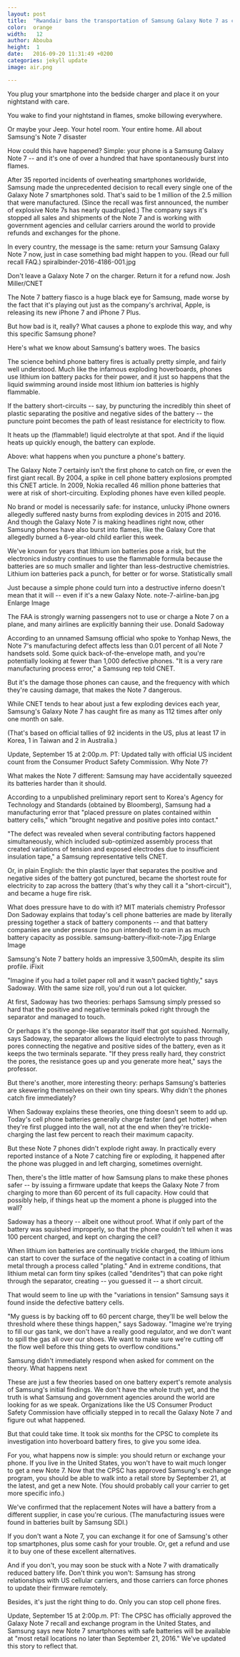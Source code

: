 ```yaml
---
layout: post
title:  "Rwandair bans the transportation of Samsung Galaxy Note 7 as cargo aboard theire  flights."
color:  orange
width:   12
author: Abouba
height:  1
date:   2016-09-20 11:31:49 +0200
categories: jekyll update
image: air.png

---
```




You plug your smartphone into the bedside charger and place it on your nightstand with care.

You wake to find your nightstand in flames, smoke billowing everywhere.

Or maybe your Jeep. Your hotel room. Your entire home.
All about Samsung's Note 7 disaster

How could this have happened? Simple: your phone is a Samsung Galaxy Note 7 -- and it's one of over a hundred that have spontaneously burst into flames.

After 35 reported incidents of overheating smartphones worldwide, Samsung made the unprecedented decision to recall every single one of the Galaxy Note 7 smartphones sold. That's said to be 1 million of the 2.5 million that were manufactured. (Since the recall was first announced, the number of explosive Note 7s has nearly quadrupled.) The company says it's stopped all sales and shipments of the Note 7 and is working with government agencies and cellular carriers around the world to provide refunds and exchanges for the phone.

In every country, the message is the same: return your Samsung Galaxy Note 7 now, just in case something bad might happen to you. (Read our full recall FAQ.)
spiralbinder-2016-4186-001.jpg

Don't leave a Galaxy Note 7 on the charger. Return it for a refund now.
Josh Miller/CNET


The Note 7 battery fiasco is a huge black eye for Samsung, made worse by the fact that it's playing out just as the company's archrival, Apple, is releasing its new iPhone 7 and iPhone 7 Plus.

But how bad is it, really? What causes a phone to explode this way, and why this specific Samsung phone?

Here's what we know about Samsung's battery woes.
The basics

The science behind phone battery fires is actually pretty simple, and fairly well understood. Much like the infamous exploding hoverboards, phones use lithium ion battery packs for their power, and it just so happens that the liquid swimming around inside most lithium ion batteries is highly flammable.

If the battery short-circuits -- say, by puncturing the incredibly thin sheet of plastic separating the positive and negative sides of the battery -- the puncture point becomes the path of least resistance for electricity to flow.

It heats up the (flammable!) liquid electrolyte at that spot. And if the liquid heats up quickly enough, the battery can explode.

Above: what happens when you puncture a phone's battery.

The Galaxy Note 7 certainly isn't the first phone to catch on fire, or even the first giant recall. By 2004, a spike in cell phone battery explosions prompted this CNET article. In 2009, Nokia recalled 46 million phone batteries that were at risk of short-circuiting. Exploding phones have even killed people.

No brand or model is necessarily safe: for instance, unlucky iPhone owners allegedly suffered nasty burns from exploding devices in 2015 and 2016. And though the Galaxy Note 7 is making headlines right now, other Samsung phones have also burst into flames, like the Galaxy Core that allegedly burned a 6-year-old child earlier this week.

We've known for years that lithium ion batteries pose a risk, but the electronics industry continues to use the flammable formula because the batteries are so much smaller and lighter than less-destructive chemistries. Lithium ion batteries pack a punch, for better or for worse.
Statistically small

Just because a simple phone could turn into a destructive inferno doesn't mean that it will -- even if it's a new Galaxy Note.
note-7-airline-ban.jpg
Enlarge Image

The FAA is strongly warning passengers not to use or charge a Note 7 on a plane, and many airlines are explicitly banning their use.
Donald Sadoway

According to an unnamed Samsung official who spoke to Yonhap News, the Note 7's manufacturing defect affects less than 0.01 percent of all Note 7 handsets sold. Some quick back-of-the-envelope math, and you're potentially looking at fewer than 1,000 defective phones. "It is a very rare manufacturing process error," a Samsung rep told CNET.

But it's the damage those phones can cause, and the frequency with which they're causing damage, that makes the Note 7 dangerous.

While CNET tends to hear about just a few exploding devices each year, Samsung's Galaxy Note 7 has caught fire as many as 112 times after only one month on sale.

(That's based on official tallies of 92 incidents in the US, plus at least 17 in Korea, 1 in Taiwan and 2 in Australia.)

Update, September 15 at 2:00p.m. PT: Updated tally with official US incident count from the Consumer Product Safety Commission.
Why Note 7?

What makes the Note 7 different: Samsung may have accidentally squeezed its batteries harder than it should.

According to a unpublished preliminary report sent to Korea's Agency for Technology and Standards (obtained by Bloomberg), Samsung had a manufacturing error that "placed pressure on plates contained within battery cells," which "brought negative and positive poles into contact."

"The defect was revealed when several contributing factors happened simultaneously, which included sub-optimized assembly process that created variations of tension and exposed electrodes due to insufficient insulation tape," a Samsung representative tells CNET.

Or, in plain English: the thin plastic layer that separates the positive and negative sides of the battery got punctured, became the shortest route for electricity to zap across the battery (that's why they call it a "short-circuit"), and became a huge fire risk.

What does pressure have to do with it? MIT materials chemistry Professor Don Sadoway explains that today's cell phone batteries are made by literally pressing together a stack of battery components -- and that battery companies are under pressure (no pun intended) to cram in as much battery capacity as possible.
samsung-battery-ifixit-note-7.jpg
Enlarge Image

Samsung's Note 7 battery holds an impressive 3,500mAh, despite its slim profile.
iFixit

"Imagine if you had a toilet paper roll and it wasn't packed tightly," says Sadoway. With the same size roll, you'd run out a lot quicker.

At first, Sadoway has two theories: perhaps Samsung simply pressed so hard that the positive and negative terminals poked right through the separator and managed to touch.

Or perhaps it's the sponge-like separator itself that got squished. Normally, says Sadoway, the separator allows the liquid electrolyte to pass through pores connecting the negative and positive sides of the battery, even as it keeps the two terminals separate. "If they press really hard, they constrict the pores, the resistance goes up and you generate more heat," says the professor.

But there's another, more interesting theory: perhaps Samsung's batteries are skewering themselves on their own tiny spears.
Why didn't the phones catch fire immediately?

When Sadoway explains these theories, one thing doesn't seem to add up. Today's cell phone batteries generally charge faster (and get hotter) when they're first plugged into the wall, not at the end when they're trickle-charging the last few percent to reach their maximum capacity.

But these Note 7 phones didn't explode right away. In practically every reported instance of a Note 7 catching fire or exploding, it happened after the phone was plugged in and left charging, sometimes overnight.

Then, there's the little matter of how Samsung plans to make these phones safer -- by issuing a firmware update that keeps the Galaxy Note 7 from charging to more than 60 percent of its full capacity. How could that possibly help, if things heat up the moment a phone is plugged into the wall?

Sadoway has a theory -- albeit one without proof. What if only part of the battery was squished improperly, so that the phone couldn't tell when it was 100 percent charged, and kept on charging the cell?

When lithium ion batteries are continually trickle charged, the lithium ions can start to cover the surface of the negative contact in a coating of lithium metal through a process called "plating." And in extreme conditions, that lithium metal can form tiny spikes (called "dendrites") that can poke right through the separator, creating -- you guessed it -- a short circuit.

That would seem to line up with the "variations in tension" Samsung says it found inside the defective battery cells.

"My guess is by backing off to 60 percent charge, they'll be well below the threshold where these things happen," says Sadoway. "Imagine we're trying to fill our gas tank, we don't have a really good regulator, and we don't want to spill the gas all over our shoes. We want to make sure we're cutting off the flow well before this thing gets to overflow conditions."

Samsung didn't immediately respond when asked for comment on the theory.
What happens next

These are just a few theories based on one battery expert's remote analysis of Samsung's initial findings. We don't have the whole truth yet, and the truth is what Samsung and government agencies around the world are looking for as we speak. Organizations like the US Consumer Product Safety Commission have officially stepped in to recall the Galaxy Note 7 and figure out what happened.

But that could take time. It took six months for the CPSC to complete its investigation into hoverboard battery fires, to give you some idea.


For you, what happens now is simple: you should return or exchange your phone. If you live in the United States, you won't have to wait much longer to get a new Note 7. Now that the CPSC has approved Samsung's exchange program, you should be able to walk into a retail store by September 21, at the latest, and get a new Note. (You should probably call your carrier to get more specific info.)

We've confirmed that the replacement Notes will have a battery from a different supplier, in case you're curious. (The manufacturing issues were found in batteries built by Samsung SDI.)

If you don't want a Note 7, you can exchange it for one of Samsung's other top smartphones, plus some cash for your trouble. Or, get a refund and use it to buy one of these excellent alternatives.

And if you don't, you may soon be stuck with a Note 7 with dramatically reduced battery life. Don't think you won't: Samsung has strong relationships with US cellular carriers, and those carriers can force phones to update their firmware remotely.

Besides, it's just the right thing to do. Only you can stop cell phone fires.

Update, September 15 at 2:00p.m. PT: The CPSC has officially approved the Galaxy Note 7 recall and exchange program in the United States, and Samsung says new Note 7 smartphones with safe batteries will be available at "most retail locations no later than September 21, 2016." We've updated this story to reflect that.
